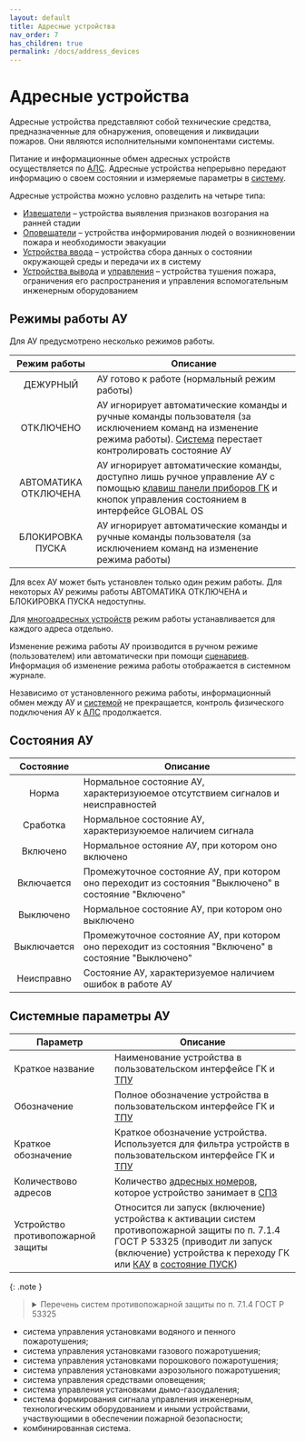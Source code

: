 ```yaml
---
layout: default
title: Адресные устройства
nav_order: 7
has_children: true
permalink: /docs/address_devices
---
```


# Адресные устройства
Адресные устройства представляют собой технические средства, предназначенные для обнаружения, оповещения и ликвидации пожаров. Они являются исполнительными компонентами системы. 

Питание и информационные обмен адресных устройств осуществляется по [АЛС]. Адресные устройства непрерывно передают информацию о своем состоянии и измеряемые параметры в [систему].

Адресные устройства можно условно разделить на четыре типа:
- [Извещатели] – устройства выявления признаков возгорания на ранней стадии
- [Оповещатели] – устройства информирования людей о возникновении пожара и необходимости эвакуации
- [Устройства ввода] – устройства сбора данных о состоянии окружающей среды и передачи их в систему
- [Устройства вывода] и [управления] – устройства тушения пожара, ограничения его распространения и управления вспомогательным инженерным оборудованием


## Режимы работы АУ
Для АУ предусмотрено несколько режимов работы.

<table> 
  <thead> 
    <tr> 
      <th style="text-align: center">Режим работы</th>
      <th style="text-align: center">Описание</th>
    </tr>
  </thead> 
  <tbody>
    <tr>
      <td id="режим_работы_ау_дежурный" style="text-align: center">ДЕЖУРНЫЙ</td>
      <td style="text-align: left">АУ готово к работе (нормальный режим работы)</td>
    </tr>
    <tr>
      <td id="режим_работы_ау_отключено" style="text-align: center">ОТКЛЮЧЕНО</td>
      <td style="text-align: left">АУ игнорирует автоматические команды и ручные команды пользователя (за исключением команд на изменение режима работы). <a href="/gk_manual/docs/global_system#спз-глобал">Система</a> перестает контролировать состояние АУ</td>
    </tr>
    <tr>
      <td id="режим_работы_ау_автоматика_отключена" style="text-align: center">АВТОМАТИКА ОТКЛЮЧЕНА</td>
      <td style="text-align: left">АУ игнорирует автоматические команды, доступно лишь ручное управление АУ с помощью <a href="/gk_manual/docs/gk/gk_control_panel#клавиши-управления">клавиш панели приборов ГК</a> и кнопок управления состоянием в интерфейсе GLOBAL OS</td>
    </tr>
    <tr>
      <td id="режим_работы_ау_блокировка_пуска" style="text-align: center">БЛОКИРОВКА ПУСКА</td>
      <td style="text-align: left">АУ игнорирует автоматические команды и ручные команды пользователя (за исключением команд на изменение режима работы)</td>
    </tr>
  </tbody>
</table>

Для всех АУ может быть установлен только один режим работы. Для некоторых АУ режимы работы АВТОМАТИКА ОТКЛЮЧЕНА и БЛОКИРОВКА ПУСКА недоступны.

Для [многоадресных устройств] режим работы устанавливается для каждого адреса отдельно.

Изменение режима работы АУ производится в ручном режиме (пользователем) или автоматически при помощи [сценариев]. Информация об изменение режима работы отображается в системном журнале.

Независимо от установленного режима работы, информационный обмен между АУ и [системой] не прекращается, контроль физического подключения АУ к [АЛС] продолжается.

## Состояния АУ

<table> 
  <thead> 
    <tr> 
      <th style="text-align: center">Состояние</th>
      <th style="text-align: center">Описание</th>
    </tr>
  </thead> 
  <tbody>
    <tr>
      <td id="состояние_ау_норма" style="text-align: center">Норма</td>
      <td style="text-align: left">Нормальное состояние АУ, характеризуюемое отсутствием сигналов и неисправностей</td>
    </tr> 
    <tr>
      <td id="состояние_ау_сработка" style="text-align: center">Сработка</td>
      <td style="text-align: left">Нормальное состояние АУ, характеризуюемое наличием сигнала</td>
    </tr>
    <tr>
      <td id="состояние_ау_включено" style="text-align: center">Включено</td>
      <td style="text-align: left">Нормальное остояние АУ, при котором оно включено</td>
    </tr>
    <tr>
      <td id="состояние_ау_включается" style="text-align: center">Включается</td>
      <td style="text-align: left">Промежуточное состояние АУ, при котором оно переходит из состояния "Выключено" в состояние "Включено"</td>
    </tr>
    <tr>
      <td id="состояние_ау_выключено" style="text-align: center">Выключено</td>
      <td style="text-align: left">Нормальное состояние АУ, при котором оно выключено</td>
    </tr>
    <tr>
      <td id="состояние_ау_выключается" style="text-align: center">Выключается</td>
      <td style="text-align: left">Промежуточное состояние АУ, при котором оно переходит из состояния "Включено" в состояние "Выключено"</td>
    </tr>
    <tr>
      <td id="состояние_ау_неисправно" style="text-align: center">Неисправно</td>
      <td style="text-align: left">Состояние АУ, характеризуемое наличием ошибок в работе АУ</td>
    </tr>    
  </tbody>
</table>

## Системные параметры АУ
<table> 
  <thead> 
    <tr> 
      <th style="text-align: center">Параметр</th>
      <th style="text-align: center">Описание</th>
    </tr>
  </thead> 
  <tbody>
    <tr>
      <td id="краткое_название_устройства" style="text-align: left">Краткое название</td>
      <td style="text-align: left">Наименование устройства в пользовательском интерфейсе ГК и <a href="/gk_manual/docs/global_system/tpu">ТПУ</a></td>
    </tr>
    <tr>
      <td id="обозначение_устройства" style="text-align: left">Обозначение</td>
      <td style="text-align: left">Полное обозначение устройства в пользовательском интерфейсе ГК и <a href="/gk_manual/docs/global_system/tpu">ТПУ</a></td>
    </tr>
    <tr>
      <td id="краткое_обозначение_устройства" style="text-align: left">Краткое обозначение</td>
      <td style="text-align: left">Краткое обозначение устройства. Используется для фильтра устройств в пользовательском интерфейсе ГК и <a href="/gk_manual/docs/global_system/tpu">ТПУ</a></td>
    </tr>
    <tr>
      <td id="количество_адресов" style="text-align: left">Количествово адресов</td>
      <td style="text-align: left">Количество <a href="/gk_manual/docs/global_system#адресный-номер-ау">адресных номеров</a>, которое устройство занимает в <a href="/gk_manual/docs/global_system">СПЗ</a></td>
    </tr>
    <tr>
      <td id="устройство_противопожарной_защиты" style="text-align: left">Устройство противопожарной защиты</td>
      <td style="text-align: left">Относится ли запуск (включение) устройства к активации систем противопожарной защиты по п. 7.1.4 ГОСТ Р 53325 (приводит ли запуск (включение) устройства к переходу ГК или <a href="/gk_manual/docs/global_system/kau">КАУ</a> в <a href="/gk_manual/docs/intelligence/conditions#состояние_пуск">состояние ПУСК</a>)</td>
    </tr>
  </tbody>
</table>

{: .note }
> <details markdown="block"><summary>Перечень систем противопожарной защиты по п. 7.1.4 ГОСТ Р 53325</summary>
  - система управления установками водяного и пенного пожаротушения;
  - система управления установками газового пожаротушения;
  - система управления установками порошкового пожаротушения;
  - система управления установками аэрозольного пожаротушения;
  - система управления средствами оповещения;
  - система управления установками дымо-газоудаления;
  - система формирования сигнала управления инженерным, технологическим оборудованием и иными устройствами, участвующими в обеспечении пожарной безопасности;
  - комбинированная система.

[АЛС]: /gk_manual/docs/global_system/communications_lines#адресная-линия-связи
[систему]: /gk_manual/docs/global_system#спз-глобал
[системой]: /gk_manual/docs/global_system#спз-глобал
[Извещатели]: /gk_manual/docs/address_devices/detectors#извещатели
[Оповещатели]: /gk_manual/docs/address_devices/annunciators#оповещатели
[Устройства ввода]: /gk_manual/docs/address_devices/input_devices#устройства-ввода
[Устройства вывода]: /gk_manual/docs/address_devices/output_devices#устройства-вывода
[управления]: /gk_manual/docs/address_devices/control_devices#устройства-управления
[многоадресных устройств]: /gk_manual/docs/global_system/address_number#многоадресные-ау
[сценариев]: /gk_manual/docs/scenarios#сценарии
